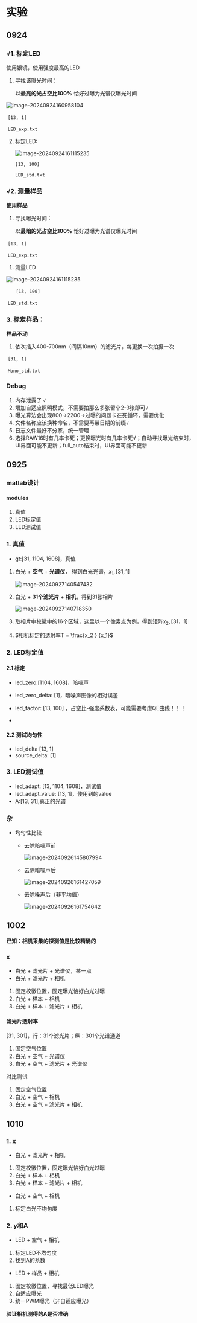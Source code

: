 # 实验

## 0924

### √1. 标定LED

使用银镜，使用强度最高的LED

1. 寻找该曝光时间：

   以**最亮的光占空比100%** 恰好过曝为光谱仪曝光时间

![image-20240924160958104](C:\Users\z1002\AppData\Roaming\Typora\typora-user-images\image-20240924160958104.png)

​	`[13, 1]`	

​	`LED_exp.txt`

2. 标定LED:

   ![image-20240924161115235](C:\Users\z1002\AppData\Roaming\Typora\typora-user-images\image-20240924161115235.png)

   `[13, 100]`

   `LED_std.txt`

### √2. 测量样品

**使用样品**

1. 寻找曝光时间：

   以**最暗的光占空比100%** 恰好过曝为光谱仪曝光时间

​	`[13, 1]`

​	`LED_exp.txt`

1. 测量LED

![image-20240924161115235](C:\Users\z1002\AppData\Roaming\Typora\typora-user-images\image-20240924161115235.png)

​	`	[13, 100]`

​	`LED_std.txt`

### 3. 标定样品：

**样品不动**

1. 依次插入400-700nm（间隔10nm）的滤光片，每更换一次拍摄一次

​	`[31, 1]`

​	`Mono_std.txt`

### Debug

1. 内存泄露了 `√`
2. 增加自适应照明模式，不需要拍那么多张留个2-3张即可`√`
3. 曝光算法会出现800->2200->过曝的问题卡在死循环，需要优化
4. 文件名称应该换种命名，不需要再带日期的前缀`√`
5. 日志文件最好不分家，统一管理
6. 选择RAW16时有几率卡死；更换曝光时有几率卡死√；自动寻找曝光结束时，UI界面可能不更新；full_auto结束时，UI界面可能不更新

## 0925

### matlab设计

#### modules

1. 真值
2. LED标定值
3. LED测试值

### 1. 真值

- gt:[31, 1104, 1608]，真值



1. 白光 + **空气** + **光谱仪**， 得到白光光谱，$x_1,[31, 1]$

   ![image-20240927140547432](C:\Users\z1002\AppData\Roaming\Typora\typora-user-images\image-20240927140547432.png)

2. 白光 + **31个滤光片** + **相机**，得到31张相片

   ![image-20240927140718350](C:\Users\z1002\AppData\Roaming\Typora\typora-user-images\image-20240927140718350.png)

3. 取相片中校徽中的16个区域，这里以一个像素点为例，得到矩阵$x_2, [31，1]$

4. $相机标定的透射率T = \frac{x_2 } {x_1}$ 



### 2. LED标定值

#### 2.1 标定

- led_zero:[1104, 1608]，暗噪声
- led_zero_delta: [1]，暗噪声图像的相对误差

- led_factor: [13, 100] ，占空比-强度系数表，可能需要考虑QE曲线！！！
- 

#### 2.2 测试均匀性

- led_delta [13, 1]
- source_delta: [1]



### 3. LED测试值

- led_adapt: [13, 1104, 1608]，测试值
- led_adapt_value: [13, 1]，使用到的value
- A:[13, 31],真正的光谱



### 杂

- 均匀性比较

  - 去除暗噪声前

    ![image-20240926145807994](C:\Users\z1002\AppData\Roaming\Typora\typora-user-images\image-20240926145807994.png)

  - 去除暗噪声后

    ![image-20240926161427059](C:\Users\z1002\AppData\Roaming\Typora\typora-user-images\image-20240926161427059.png)

  - 去除噪声后（非平均值）

    ![image-20240926161754642](C:\Users\z1002\AppData\Roaming\Typora\typora-user-images\image-20240926161754642.png)

## 1002

**已知：相机采集的探测值是比较精确的**

### x

- 白光 + 滤光片 + 光谱仪，某一点
- 白光 + 滤光片 + 相机

1. 固定校徽位置，固定曝光恰好白光过曝
2. 白光 + 样本 + 相机
3. 白光 + 样本 + 滤光片 + 相机

#### 滤光片透射率

[31, 301]，行：31个滤光片；纵：301个光谱通道

1. 固定空气位置
2. 白光 + 空气 + 光谱仪
3. 白光 + 空气 + 滤光片 + 光谱仪

对比测试

1. 固定空气位置
2. 白光 + 空气 + 相机
3. 白光 + 空气 + 滤光片 + 相机

## 1010

### 1. x

- 白光 + 滤光片 + 相机

1. 固定校徽位置，固定曝光恰好白光过曝
2. 白光 + 样本 + 相机
3. 白光 + 样本 + 滤光片 + 相机

- 白光 + 空气 +  相机

1. 标定白光不均匀度



### 2. y和A

- LED + 空气 + 相机

1. 标定LED不均匀度
2. 找到A的系数

- LED + 样品 + 相机 

1. 固定校徽位置，寻找最低LED曝光
2. 自适应曝光
3. 统一PWM曝光（非自适应曝光）

**验证相机测得的A是否准确**
